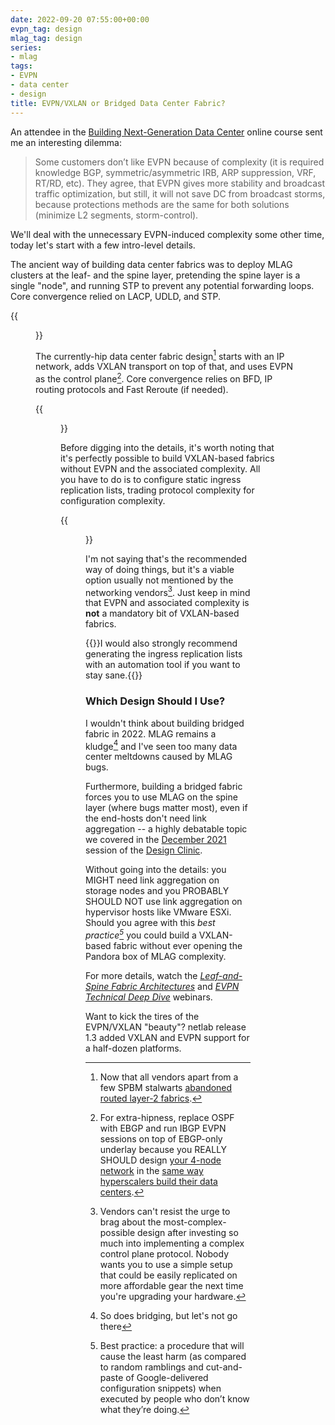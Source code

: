 ```yaml
---
date: 2022-09-20 07:55:00+00:00
evpn_tag: design
mlag_tag: design
series:
- mlag
tags:
- EVPN
- data center
- design
title: EVPN/VXLAN or Bridged Data Center Fabric?
---
```

An attendee in the [Building Next-Generation Data Center](https://www.ipspace.net/Building_Next-Generation_Data_Center) online course sent me an interesting dilemma:

> Some customers don’t like EVPN because of complexity (it is required knowledge BGP, symmetric/asymmetric IRB, ARP suppression, VRF, RT/RD, etc). They agree, that EVPN gives more stability and broadcast traffic optimization, but still, it will not save DC from broadcast storms, because protections methods are the same for both solutions (minimize L2 segments, storm-control).

We'll deal with the unnecessary EVPN-induced complexity some other time, today let's start with a few intro-level details.
<!--more-->
The ancient way of building data center fabrics was to deploy MLAG clusters at the leaf- and the spine layer, pretending the spine layer is a single "node", and running STP to prevent any potential forwarding loops. Core convergence relied on LACP, UDLD, and STP.

{{<figure src="/2022/09/fabric-bridging.jpg" caption="Traditional MLAG-based bridged fabric">}}

The currently-hip data center fabric design[^NF] starts with an IP network, adds VXLAN transport on top of that, and uses EVPN as the control plane[^BGP]. Core convergence relies on BFD, IP routing protocols and Fast Reroute (if needed).

{{<figure src="/2022/09/fabric-evpn.jpg" caption="EVPN/VXLAN-based data center fabric">}}

[^NF]: Now that all vendors apart from a few SPBM stalwarts [abandoned routed layer-2 fabrics](/2022/05/cisco-fabric-path-and-friends.html).

[^BGP]: For extra-hipness, replace OSPF with EBGP and run IBGP EVPN sessions on top of EBGP-only underlay because you REALLY SHOULD design [your 4-node network](/2018/02/using-evpn-in-very-small-data-center.html) in the [same way hyperscalers build their data centers](/2018/05/is-ospf-or-is-is-good-enough-for-my.html).

Before digging into the details, it's worth noting that it's perfectly possible to build VXLAN-based fabrics without EVPN and the associated complexity. All you have to do is to configure static ingress replication lists, trading protocol complexity for configuration complexity. 

{{<figure src="/2022/09/fabric-vxlan-static.jpg" caption="VXLAN-based data center fabric with static ingress replication">}}

I'm not saying that's the recommended way of doing things, but it's a viable option usually not mentioned by the networking vendors[^NV]. Just keep in mind that EVPN and associated complexity is **not** a mandatory bit of VXLAN-based fabrics.

[^NV]: Vendors can't resist the urge to brag about the most-complex-possible design after investing so much into implementing a complex control plane protocol. Nobody wants you to use a simple setup that could be easily replicated on more affordable gear the next time you're upgrading your hardware.

{{<note info>}}I would also strongly recommend generating the ingress replication lists with an automation tool if you want to stay sane.{{</note>}}

### Which Design Should I Use?

I wouldn't think about building bridged fabric in 2022. MLAG remains a kludge[^BR] and I've seen too many data center meltdowns caused by MLAG bugs.

Furthermore, building a bridged fabric forces you to use MLAG on the spine layer (where bugs matter most), even if the end-hosts don't need link aggregation -- a highly debatable topic we covered in the [December 2021](https://my.ipspace.net/bin/list?id=Design#2021_12) session of the [Design Clinic](https://www.ipspace.net/IpSpace.net_Design_Clinic).

Without going into the details: you MIGHT need link aggregation on storage nodes and you PROBABLY SHOULD NOT use link aggregation on hypervisor hosts like VMware ESXi. Should you agree with this _best practice[^BP]_ you could build a VXLAN-based fabric without ever opening the Pandora box of MLAG complexity.

For more details, watch the _[Leaf-and-Spine Fabric Architectures](https://www.ipspace.net/Leaf-and-Spine_Fabric_Architectures)_ and _[EVPN Technical Deep Dive](https://www.ipspace.net/EVPN_Technical_Deep_Dive)_ webinars. 

Want to kick the tires of the EVPN/VXLAN "beauty"? netlab release 1.3 added VXLAN and EVPN support for a half-dozen platforms.

[^BR]: So does bridging, but let's not go there

[^BP]: Best practice: a procedure that will cause the least harm (as compared to random ramblings and cut-and-paste of Google-delivered configuration snippets) when executed by people who don’t know what they’re doing.
